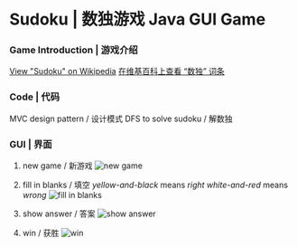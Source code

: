 ﻿# Sudoku | 数独游戏 Java GUI Game

### Game Introduction | 游戏介绍

[View "Sudoku" on Wikipedia](https://en.wikipedia.org/wiki/Sudoku)
[在维基百科上查看 “数独” 词条](https://zh.wikipedia.org/wiki/%E6%95%B8%E7%8D%A8)

### Code | 代码

MVC design pattern / 设计模式
DFS to solve sudoku / 解数独

### GUI | 界面

1. new game / 新游戏
![new game](https://ooo.0o0.ooo/2017/05/23/592439e865c96.png)

2. fill in blanks / 填空
*yellow-and-black* means *right*
*white-and-red* means *wrong*
![fill in blanks](https://ooo.0o0.ooo/2017/05/23/59243aa9c4d3f.png)

3. show answer / 答案
![show answer](https://ooo.0o0.ooo/2017/05/23/59243b48d82eb.png)

4. win / 获胜
![win](https://ooo.0o0.ooo/2017/05/23/59243b4999296.png)

